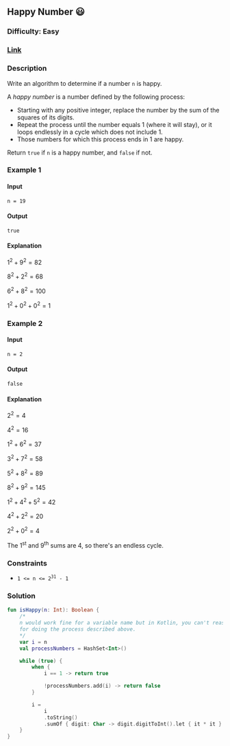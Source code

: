 ## Happy Number :smiley:
### Difficulty: Easy
### [Link](https://leetcode.com/problems/happy-number/)

### Description

Write an algorithm to determine if a number `n` is happy.

A *happy number* is a number defined by the following process:
- Starting with any positive integer, replace the number by the sum of the squares of its digits.
- Repeat the process until the number equals 1 (where it will stay), or it loops endlessly in a cycle which does not include 1.
- Those numbers for which this process ends in 1 are happy.

Return `true` if `n` is a happy number, and `false` if not.

### Example 1

#### Input
`n = 19`

#### Output
`true`

#### Explanation

$1^2 + 9^2 = 82$

$8^2 + 2^2 = 68$

$6^2 + 8^2 = 100$

$1^2 + 0^2 + 0^2 = 1$

### Example 2

#### Input
`n = 2`

#### Output
`false`

#### Explanation

$2^2 = 4$

$4^2 = 16$

$1^2 + 6^2 = 37$

$3^2 + 7^2 = 58$

$5^2 + 8^2 = 89$

$8^2 + 9^2 = 145$

$1^2 + 4^2 + 5^2 = 42$

$4^2 + 2^2 = 20$

$2^2 + 0^2 = 4$

The 1<sup>st</sup> and 9<sup>th</sup> sums are 4, so there's an endless cycle.

### Constraints
- <code>1 <= n <= 2<sup>31</sup> - 1</code>

### Solution

```kotlin
fun isHappy(n: Int): Boolean {
    /*
    n would work fine for a variable name but in Kotlin, you can't reassign params. The variable i will be used
    for doing the process described above.
    */
    var i = n
    val processNumbers = HashSet<Int>()

    while (true) {
        when {
            i == 1 -> return true

            !processNumbers.add(i) -> return false
        }

        i =
            i
            .toString()
            .sumOf { digit: Char -> digit.digitToInt().let { it * it } }
    }
}
```